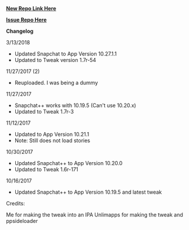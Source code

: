 
**[New Repo Link Here](https://github.com/JMccormick264/SnapPP/releases)**

**[Issue Repo Here](https://github.com/eni9889/SC-PP-ISSUES)**

**Changelog**

3/13/2018

 - Updated Snapchat to App Version 10.27.1.1
 - Updated to Tweak version 1.7r-54

11/27/2017 (2)

 - Reuploaded. I was being a dummy

11/27/2017

 - Snapchat++ works with 10.19.5 (Can't use 10.20.x)
 - Updated to Tweak 1.7r-3

11/12/2017

 - Updated to App Version 10.21.1
 - Note: Still does not load stories

10/30/2017

 - Updated Snapchat++ to App Version 10.20.0
 - Updated to Tweak 1.6r-171

10/16/2017

 - Updated Snapchat++ to App Version 10.19.5 and latest tweak



Credits:

Me for making the tweak into an IPA
Unlimapps for making the tweak and ppsideloader


